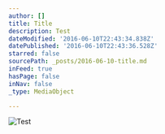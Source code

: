```yaml
---
author: []
title: Title
description: Test
dateModified: '2016-06-10T22:43:34.838Z'
datePublished: '2016-06-10T22:43:36.528Z'
starred: false
sourcePath: _posts/2016-06-10-title.md
inFeed: true
hasPage: false
inNav: false
_type: MediaObject

---
```

![Test](https://s3-us-west-2.amazonaws.com/the-grid-img/p/9d71ccda2231583ffd2255a3bc637c6a3c023ce9.jpg)